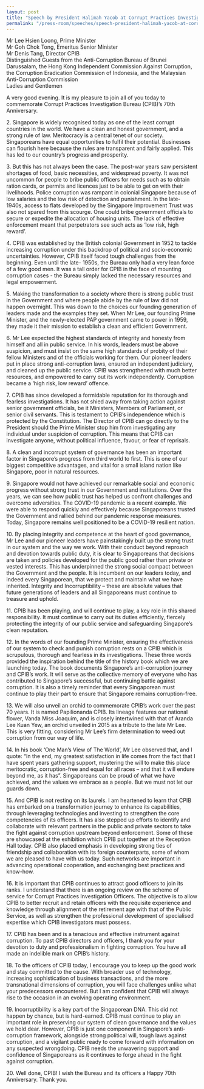 ```yaml
---
layout: post
title: "Speech by President Halimah Yacob at Corrupt Practices Investigation Bureau's 70th Anniversary Commemorative Event"
permalink: "/press-room/speeches/speech-president-halimah-yacob-at-corrupt-practices-investigation-bureau-70th-anniversary-commemorative-event"
---
```

<p>Mr Lee Hsien Loong, Prime Minister<br />Mr Goh Chok Tong, Emeritus Senior Minister<br />Mr Denis Tang, Director CPIB<br />Distinguished Guests from the Anti-Corruption Bureau of Brunei Darussalam, the Hong Kong Independent Commission Against Corruption, the Corruption Eradication Commission of Indonesia, and the Malaysian Anti-Corruption Commission<br />Ladies and Gentlemen</p>

A very good evening. It is my pleasure to join all of you today to commemorate Corrupt Practices Investigation Bureau (CPIB)’s 70th Anniversary.

2\. Singapore is widely recognised today as one of the least corrupt countries in the world. We have a clean and honest government, and a strong rule of law. Meritocracy is a central tenet of our society. Singaporeans have equal opportunities to fulfil their potential. Businesses can flourish here because the rules are transparent and fairly applied. This has led to our country’s progress and prosperity.

3\. But this has not always been the case. The post-war years saw persistent shortages of food, basic necessities, and widespread poverty. It was not uncommon for people to bribe public officers for needs such as to obtain ration cards, or permits and licences just to be able to get on with their livelihoods. Police corruption was rampant in colonial Singapore because of low salaries and the low risk of detection and punishment. In the late- 1940s, access to flats developed by the Singapore Improvement Trust was also not spared from this scourge. One could bribe government officials to secure or expedite the allocation of housing units. The lack of effective enforcement meant that perpetrators see such acts as ‘low risk, high reward’.

4\. CPIB was established by the British colonial Government in 1952 to tackle increasing corruption under this backdrop of political and socio-economic uncertainties. However, CPIB itself faced tough challenges from the beginning. Even until the late- 1950s, the Bureau only had a very lean force of a few good men. It was a tall order for CPIB in the face of mounting corruption cases - the Bureau simply lacked the necessary resources and legal empowerment.

5\. Making the transformation to a society where there is strong public trust in the Government and where people abide by the rule of law did not happen overnight. This was down to the choices our founding generation of leaders made and the examples they set. When Mr Lee, our founding Prime Minister, and the newly-elected PAP government came to power in 1959, they made it their mission to establish a clean and efficient Government.

6\. Mr Lee expected the highest standards of integrity and honesty from himself and all in public service. In his words, leaders must be above suspicion, and must insist on the same high standards of probity of their fellow Ministers and of the officials working for them. Our pioneer leaders put in place strong anti-corruption laws, ensured an independent judiciary, and cleaned up the public service. CPIB was strengthened with much better resources, and empowered to carry out its work independently. Corruption became a ‘high risk, low reward’ offence.

7\. CPIB has since developed a formidable reputation for its thorough and fearless investigations. It has not shied away from taking action against senior government officials, be it Ministers, Members of Parliament, or senior civil servants. This is testament to CPIB’s independence which is protected by the Constitution. The Director of CPIB can go directly to the President should the Prime Minister stop him from investigating any individual under suspicion of corruption. This means that CPIB can investigate anyone, without political influence, favour, or fear of reprisals.

8\. A clean and incorrupt system of governance has been an important factor in Singapore’s progress from third world to first. This is one of our biggest competitive advantages, and vital for a small island nation like Singapore, poor in natural resources.

9\. Singapore would not have achieved our remarkable social and economic progress without strong trust in our Government and institutions. Over the years, we can see how public trust has helped us confront challenges and overcome adversities. The COVID-19 pandemic is a recent example. We were able to respond quickly and effectively because Singaporeans trusted the Government and rallied behind our pandemic response measures. Today, Singapore remains well positioned to be a COVID-19 resilient nation.

10\. By placing integrity and competence at the heart of good governance, Mr Lee and our pioneer leaders have painstakingly built up the strong trust in our system and the way we work. With their conduct beyond reproach and devotion towards public duty, it is clear to Singaporeans that decisions are taken and policies developed for the public good rather than private or vested interests. This has underpinned the strong social compact between the Government and the people. It is incumbent on our leaders today, and indeed every Singaporean, that we protect and maintain what we have inherited. Integrity and Incorruptibility – these are absolute values that future generations of leaders and all Singaporeans must continue to treasure and uphold.

11\. CPIB has been playing, and will continue to play, a key role in this shared responsibility. It must continue to carry out its duties efficiently, fiercely protecting the integrity of our public service and safeguarding Singapore’s clean reputation.

12\. In the words of our founding Prime Minister, ensuring the effectiveness of our system to check and punish corruption rests on a CPIB which is scrupulous, thorough and fearless in its investigations. These three words provided the inspiration behind the title of the history book which we are launching today. The book documents Singapore’s anti-corruption journey and CPIB’s work. It will serve as the collective memory of everyone who has contributed to Singapore’s successful, but continuing battle against corruption. It is also a timely reminder that every Singaporean must continue to play their part to ensure that Singapore remains corruption-free.

13\. We will also unveil an orchid to commemorate CPIB’s work over the past 70 years. It is named Papilionanda CPIB. Its lineage features our national flower, Vanda Miss Joaquim, and is closely intertwined with that of Aranda Lee Kuan Yew, an orchid unveiled in 2015 as a tribute to the late Mr Lee. This is very fitting, considering Mr Lee’s firm determination to weed out corruption from our way of life.

14\. In his book ‘One Man’s View of The World’, Mr Lee observed that, and I quote: “In the end, my greatest satisfaction in life comes from the fact that I have spent years gathering support, mustering the will to make this place meritocratic, corruption-free and equal for all races – and that it will endure beyond me, as it has”. Singaporeans can be proud of what we have achieved, and the values we embrace as a people. But we must not let our guards down.

15\. And CPIB is not resting on its laurels. I am heartened to learn that CPIB has embarked on a transformation journey to enhance its capabilities, through leveraging technologies and investing to strengthen the core competencies of its officers. It has also stepped up efforts to identify and collaborate with relevant partners in the public and private sectors to take the fight against corruption upstream beyond enforcement. Some of these are showcased at the exhibition which CPIB put together at the Reception Hall today. CPIB also placed emphasis in developing strong ties of friendship and collaboration with its foreign counterparts, some of whom we are pleased to have with us today. Such networks are important in advancing operational cooperation, and exchanging best practices and know-how.

16\. It is important that CPIB continues to attract good officers to join its ranks. I understand that there is an ongoing review on the scheme of service for Corrupt Practices Investigation Officers. The objective is to allow CPIB to better recruit and retain officers with the requisite experience and knowledge through alignment of the retirement age with that of the Public Service, as well as strengthen the professional development of specialised expertise which CPIB investigators must possess.

17\. CPIB has been and is a tenacious and effective instrument against corruption. To past CPIB directors and officers, I thank you for your devotion to duty and professionalism in fighting corruption. You have all made an indelible mark on CPIB’s history.

18\. To the officers of CPIB today, I encourage you to keep up the good work and stay committed to the cause. With broader use of technology, increasing sophistication of business transactions, and the more transnational dimensions of corruption, you will face challenges unlike what your predecessors encountered. But I am confident that CPIB will always rise to the occasion in an evolving operating environment.

19\. Incorruptibility is a key part of the Singaporean DNA. This did not happen by chance, but is hard-earned. CPIB must continue to play an important role in preserving our system of clean governance and the values we hold dear. However, CPIB is just one component in Singapore’s anti-corruption framework, alongside strong political will, tough laws against corruption, and a vigilant public ready to come forward with information on any suspected wrongdoing. CPIB needs the unwavering support and confidence of Singaporeans as it continues to forge ahead in the fight against corruption.

20\. Well done, CPIB! I wish the Bureau and its officers a Happy 70th Anniversary. Thank you.

